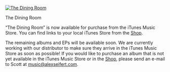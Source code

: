 [![The Dining Room](https://i0.wp.com/www.alexseifertmusic.com/_images/albums/thediningroom200.jpg?resize=200%2C200&ssl=1 "The Dining Room")](https://www.alexseifertmusic.com/shop)

The Dining Room

“The Dining Room” is now available for purchase from the iTunes Music Store. You can find links to your local iTunes Store from the [Shop](https://www.alexseifertmusic.com/shop/).

The remaining albums and EPs will be available soon. We are currently working with our distributor to make sure they arrive in the iTunes Music Store as soon as possible! If you would like to purchase an album that is not yet available in the iTunes Music Store or in the [Shop](https://www.alexseifertmusic.com/shop), please send an e-mail to Scott at [music@alexseifert.com](mailto:music@alexseifert.com).